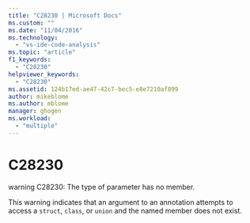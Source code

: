 ```yaml
---
title: "C28230 | Microsoft Docs"
ms.custom: ""
ms.date: "11/04/2016"
ms.technology: 
  - "vs-ide-code-analysis"
ms.topic: "article"
f1_keywords: 
  - "C28230"
helpviewer_keywords: 
  - "C28230"
ms.assetid: 124b17ed-ae47-42c7-bec5-e8e7210af899
author: mikeblome
ms.author: mblome
manager: ghogen
ms.workload: 
  - "multiple"
---
```

# C28230
warning C28230: The type of parameter has no member.  
  
 This warning indicates that an argument to an annotation attempts to access a `struct`, `class`, or `union` and the named member does not exist.